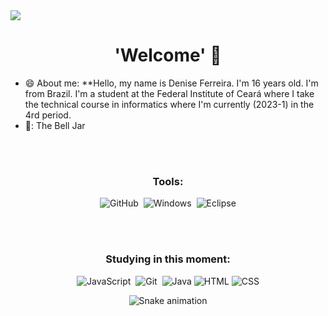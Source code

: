<img src = "https://github.com/DeniseFer/DeniseFer/assets/124710256/1ddc5022-d8cd-4c31-89b9-ce032344b3d7">



<h1 align="center">'Welcome' 👋</h1>

- 😄 About me: **Hello, my name is Denise Ferreira. I'm 16 years old. I'm from Brazil. I'm a student at the Federal Institute of Ceará where I take the technical course in informatics where I'm currently (2023-1) in the 4rd period.
- 📖: The Bell Jar
  

<br></br>
  
<div align="center">
</a
</div>




  


 

### Tools:

<!-- ![Git](https://img.shields.io/badge/-Git-0D1117?style=for-the-badge&logo=git&labelColor=0D1117)&nbsp; -->
![GitHub](https://img.shields.io/badge/-GitHub-0D1117?style=for-the-badge&logo=github&labelColor=0D1117)&nbsp;
![Windows](https://img.shields.io/badge/-Windows-0D1117?style=for-the-badge&logo=windows&labelColor=0D1117)&nbsp;
![Eclipse](https://img.shields.io/badge/Eclipse-2C2255?style=for-the-badge&logo=eclipse&logoColor=white)



<br></br>
  
### Studying in this moment:
![JavaScript](https://img.shields.io/badge/-JavaScript-0D1117?style=for-the-badge&logo=javascript&labelColor=0D1117&textColor=0D1117)&nbsp;
![Git](https://img.shields.io/badge/-Git-0D1117?style=for-the-badge&logo=git&labelColor=0D1117)&nbsp;
![Java](https://img.shields.io/badge/Java-ED8B00?style=for-the-badge&logo=openjdk&logoColor=white)
![HTML](https://img.shields.io/badge/HTML-239120?style=for-the-badge&logo=html5&logoColor=white)
![CSS](https://img.shields.io/badge/CSS-239120?&style=for-the-badge&logo=css3&logoColor=white)
<div align="center">  
 
  ![Snake animation](https://github.com/LuigiGF/LuigiGF/blob/output/github-contribution-grid-snake.svg)

 
